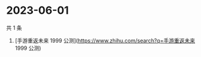 # 2023-06-01

共 1 条

<!-- BEGIN ZHIHUSEARCH -->
<!-- 最后更新时间 Thu Jun 01 2023 05:07:53 GMT+0800 (China Standard Time) -->
1. [手游重返未来 1999 公测](https://www.zhihu.com/search?q=手游重返未来 1999 公测)
<!-- END ZHIHUSEARCH -->
